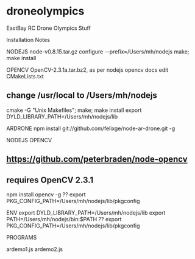 droneolympics
=============

EastBay RC Drone Olympics Stuff



Installation Notes



NODEJS
    node-v0.8.15.tar.gz
    configure --prefix=/Users/mh/nodejs
    make; make install

OPENCV
  OpenCV-2.3.1a.tar.bz2, as per nodejs opencv docs
  edit CMakeLists.txt 
  ## change /usr/local to /Users/mh/nodejs
  cmake -G "Unix Makefiles"; make; make install
  export DYLD_LIBRARY_PATH=/Users/mh/nodejs/lib

ARDRONE
  npm install git://github.com/felixge/node-ar-drone.git -g

NODEJS OPENCV

  ## https://github.com/peterbraden/node-opencv
  ## requires OpenCV 2.3.1
  npm install opencv -g
  ?? export PKG_CONFIG_PATH=/Users/mh/nodejs/lib/pkgconfig

ENV
  export DYLD_LIBRARY_PATH=/Users/mh/nodejs/lib
  export PATH=/Users/mh/nodejs/bin:$PATH
  ?? export PKG_CONFIG_PATH=/Users/mh/nodejs/lib/pkgconfig

PROGRAMS

ardemo1.js
ardemo2.js
